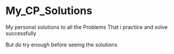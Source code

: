 # My_CP_Solutions

My personal solutions to all the Problems That i practice and solve successfully

But do try enough before seeing the solutions

